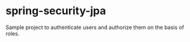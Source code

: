 # spring-security-jpa
Sample project to authenticate users and authorize them on the basis of roles. 

